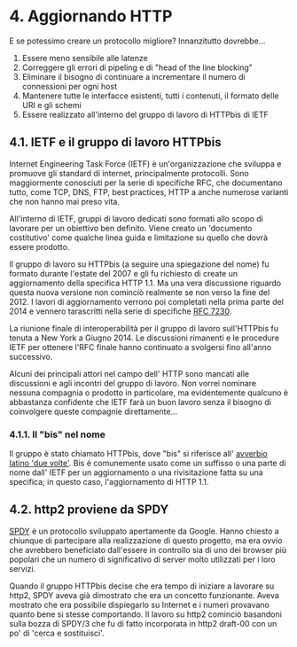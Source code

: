# 4. Aggiornando HTTP

E se potessimo creare un protocollo migliore? Innanzitutto dovrebbe...

1. Essere meno sensibile alle latenze
2. Correggere gli errori di pipeling e di "head of the line blocking"
3. Eliminare il bisogno di continuare a incrementare il numero di connessioni per ogni host
4. Mantenere tutte le interfacce esistenti, tutti i contenuti, il formato delle URI e gli schemi
5. Essere realizzato all'interno del gruppo di lavoro di HTTPbis di IETF

## 4.1. IETF e il gruppo di lavoro HTTPbis

Internet Engineering Task Force (IETF) è un'organizzazione che sviluppa e promuove gli standard di internet, principalmente protocolli. Sono maggiormente conosciuti per la serie di specifiche RFC, che documentano tutto, come TCP, DNS, FTP, best practices, HTTP a anche numerose varianti che non hanno mai preso vita.

All'interno di IETF, gruppi di lavoro dedicati sono formati allo scopo di lavorare per un obiettivo ben definito. Viene creato un 'documento costitutivo' come qualche linea guida e limitazione su quello che dovrà essere prodotto.

Il gruppo di lavoro su HTTPbis (a seguire una spiegazione del nome) fu formato durante l'estate del 2007 e gli fu richiesto di create un aggiornamento della specifica HTTP 1.1. Ma una vera discussione riguardo questa nuova versione non cominciò realmente se non verso la fine del 2012. I lavori di aggiornamento verrono poi completati nella prima parte del 2014 e vennero tarascritti nella serie di specifiche [RFC 7230](https://tools.ietf.org/html/rfc7230).

La riunione finale di interoperabilità per il gruppo di lavoro sull'HTTPbis fu tenuta a New York a Giugno 2014. Le discussioni rimanenti e le procedure IETF per ottenere l'RFC finale hanno continuato a svolgersi fino all'anno successivo.

Alcuni dei principali attori nel campo dell' HTTP sono mancati alle discussioni e agli incontri del gruppo di lavoro. Non vorrei nominare nessuna compagnia o prodotto in particolare, ma evidentemente qualcuno è abbastanza confidente che IETF farà un buon lavoro senza il bisogno di coinvolgere queste compagnie direttamente...

### 4.1.1. Il "bis" nel nome

Il gruppo è stato chiamato HTTPbis, dove "bis" si riferisce all' [avverbio latino 'due volte'](https://it.wiktionary.org/wiki/bis#Etimologia_.2F_Derivazione).  Bis è comunemente usato come un suffisso o una parte di nome dall' IETF per un aggiornamento o una rivisitazione fatta su una specifica; in questo caso, l'aggiornamento di HTTP 1.1.

## 4.2. http2 proviene da SPDY

[SPDY](http://en.wikipedia.org/wiki/SPDY) è un protocollo sviluppato apertamente da Google. Hanno chiesto a chiunque di partecipare alla realizzazione di questo progetto, ma era ovvio che avrebbero beneficiato dall'essere in controllo sia di uno dei browser più popolari che un numero di significativo di server molto utilizzati per i loro servizi.

Quando il gruppo HTTPbis decise che era tempo di iniziare a lavorare su http2, SPDY aveva già dimostrato che era un concetto funzionante. Aveva mostrato che era possibile dispiegarlo su Internet e i numeri provavano quanto bene si stesse comportando. Il lavoro su http2 cominciò basandoni sulla bozza di SPDY/3 che fu di fatto incorporata in http2 draft-00 con un po' di 'cerca e sostituisci'.

